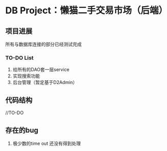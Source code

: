 # DB Project：懒猫二手交易市场（后端）

## 项目进展
所有与数据库连接的部分已经测试完成
### TO-DO List
1. 给所有的DAO套一层service
2. 实现搜索功能
3. 后台管理（暂定基于D2Admin）

## 代码结构
//TO-DO


## 存在的bug
1. 极少数的time out 还没有得到处理